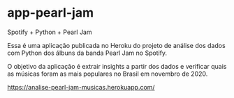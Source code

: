 # app-pearl-jam

Spotify + Python + Pearl Jam

Essa é uma aplicação publicada no Heroku do projeto de análise dos dados com Python dos álbuns da banda Pearl Jam no Spotify.

O objetivo da aplicação é extrair insights a partir dos dados e verificar quais as músicas foram as mais populares no Brasil em novembro de 2020.

https://analise-pearl-jam-musicas.herokuapp.com/ 
